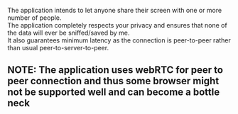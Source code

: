 The application intends to let anyone share their screen with one or more number of people.  
The application completely respects your privacy and ensures that none of the data will ever be sniffed/saved by me.  
It also guarantees minimum latency as the connection is peer-to-peer rather than usual peer-to-server-to-peer.  


## NOTE: The application uses webRTC for peer to peer connection and thus some browser might not be supported well and can become a bottle neck